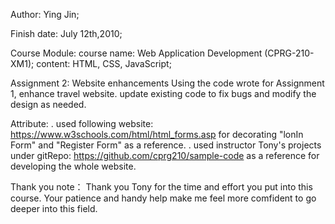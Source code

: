Author: Ying Jin;

Finish date: July 12th,2010;

Course Module: 
              course name: Web Application Development (CPRG-210-XM1);
              content: HTML, CSS, JavaScript;

Assignment 2: Website enhancements 
              Using the code wrote for Assignment 1, enhance travel website.
              update existing code to fix bugs and modify the design as needed.

Attribute: 
          . used following website: https://www.w3schools.com/html/html_forms.asp for decorating "lonIn Form" and "Register Form" as a reference.
          . used instructor Tony's projects under gitRepo: https://github.com/cprg210/sample-code as a reference for developing the whole website.

Thank you note：
               Thank you Tony for the time and effort you put into this course. Your patience and handy help make me feel more comfident to go deeper into this field. 


               

          
          


            
